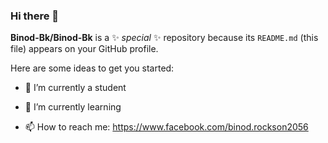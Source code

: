 ### Hi there 👋


**Binod-Bk/Binod-Bk** is a ✨ _special_ ✨ repository because its `README.md` (this file) appears on your GitHub profile.

Here are some ideas to get you started:

- 🔭 I’m currently a student
- 🌱 I’m currently learning 

- 📫 How to reach me: https://www.facebook.com/binod.rockson2056



